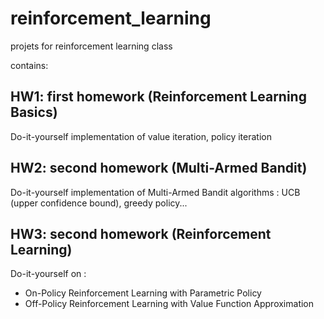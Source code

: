 # reinforcement_learning
projets for reinforcement learning class

contains:

## HW1: first homework (Reinforcement Learning Basics)
Do-it-yourself implementation of value iteration, policy iteration

## HW2: second homework (Multi-Armed Bandit)
Do-it-yourself implementation of Multi-Armed Bandit algorithms : UCB (upper confidence bound), greedy policy...

## HW3: second homework (Reinforcement Learning)
Do-it-yourself on :
  - On-Policy Reinforcement Learning with Parametric Policy
  - Off-Policy Reinforcement Learning with Value Function Approximation
